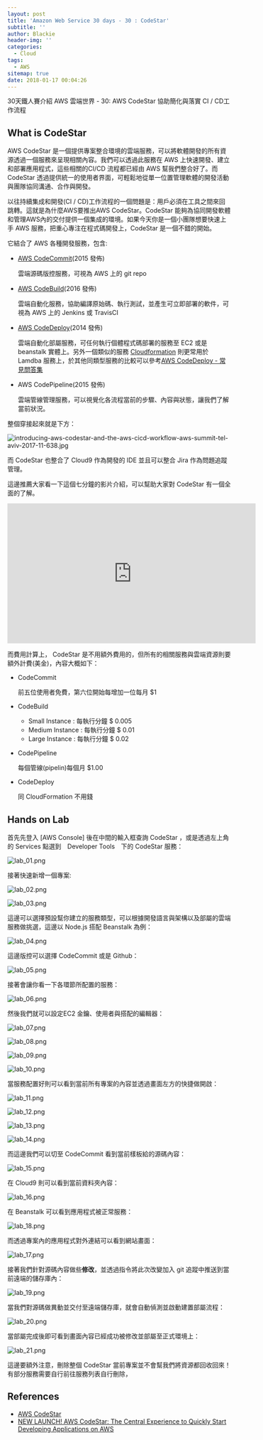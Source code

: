 ```yaml
---
layout: post
title: 'Amazon Web Service 30 days - 30 : CodeStar'
subtitle: ''
author: Blackie
header-img: ''
categories:
  - Cloud
tags:
  - AWS
sitemap: true
date: 2018-01-17 00:04:26
---
```


30天鐵人賽介紹 AWS 雲端世界 - 30: AWS CodeStar 協助簡化與落實 CI / CD工作流程

<!-- More -->

## What is CodeStar ##

AWS CodeStar 是一個提供專案整合環境的雲端服務，可以將軟體開發的所有資源透過一個服務來呈現相關內容。我們可以透過此服務在 AWS 上快速開發、建立和部署應用程式，這些相關的CI/CD 流程都已經由 AWS 幫我們整合好了。而 CodeStar 透過提供統一的使用者界面，可輕鬆地從單一位置管理軟體的開發活動與團隊協同溝通、合作與開發。

以往持續集成和開發(CI / CD)工作流程的一個問題是：用戶必須在工具之間來回跳轉。這就是為什麼AWS要推出AWS CodeStar。CodeStar 能夠為協同開發軟體和管理AWS內的交付提供一個集成的環境。如果今天你是一個小團隊想要快速上手 AWS 服務，把重心專注在程式碼開發上，CodeStar 是一個不錯的開始。

它結合了 AWS 各種開發服務，包含:

- [AWS CodeCommit](https://aws.amazon.com/tw/codecommit/)(2015 發佈)

    雲端源碼版控服務，可視為 AWS 上的 git repo 

- [AWS CodeBuild](https://aws.amazon.com/tw/codebuild/)(2016 發佈)

    雲端自動化服務，協助編譯原始碼、執行測試，並產生可立即部署的軟件，可視為 AWS 上的 Jenkins 或 TravisCI 

- [AWS CodeDeploy](https://aws.amazon.com/tw/codedeploy/)(2014 發佈)

    雲端自動化部屬服務，可任何執行個體程式碼部署的服務至 EC2 或是 beanstalk 實體上。另外一個類似的服務 [Cloudformation](https://aws.amazon.com/tw/cloudformation/) 則更常用於 Lamdba 服務上，於其他同類型服務的比較可以參考[AWS CodeDeploy - 常見問答集](https://aws.amazon.com/tw/codedeploy/faqs/)


- AWS CodePipeline(2015 發佈)

    雲端管線管理服務，可以視覺化各流程當前的步驟、內容與狀態，讓我們了解當前狀況。

整個穿接起來就是下方：

![introducing-aws-codestar-and-the-aws-cicd-workflow-aws-summit-tel-aviv-2017-11-638.jpg](introducing-aws-codestar-and-the-aws-cicd-workflow-aws-summit-tel-aviv-2017-11-638.jpg)

而 CodeStar 也整合了 Cloud9 作為開發的 IDE 並且可以整合 Jira 作為問題追蹤管理。

這邊推薦大家看一下這個七分鐘的影片介紹，可以幫助大家對 CodeStar 有一個全面的了解。

<iframe width='560' height='315' src='https://www.youtube.com/watch?v=rrbp-IVwFGY' frameborder='0' allowfullscreen></iframe>

而費用計算上， CodeStar 是不用額外費用的，但所有的相關服務與雲端資源則要額外計費(美金)，內容大概如下：

- CodeCommit 

    前五位使用者免費，第六位開始每增加一位每月 $1

- CodeBuild

    - Small Instance : 每執行分鐘 $ 0.005
    - Medium Instance : 每執行分鐘 $ 0.01
    - Large Instance : 每執行分鐘 $ 0.02

- CodePipeline

    每個管線(pipelin)每個月 $1.00

- CodeDeploy

    同 CloudFormation 不用錢

## Hands on Lab ##

首先先登入 [AWS Console] 後在中間的輸入框查詢 CodeStar ，或是透過左上角的 Services 點選到　Developer Tools　下的 CodeStar 服務：

![lab_01.png](lab_01.png)

接著快速新增一個專案:

![lab_02.png](lab_02.png)

![lab_03.png](lab_03.png)

這邊可以選擇預設幫你建立的服務類型，可以根據開發語言與架構以及部屬的雲端服務做挑選，這邊以 Node.js 搭配 Beanstalk 為例：

![lab_04.png](lab_04.png)

這邊版控可以選擇 CodeCommit 或是 Github：

![lab_05.png](lab_05.png)

接著會讓你看一下各環節所配置的服務：

![lab_06.png](lab_06.png)

然後我們就可以設定EC2 金鑰、使用者與搭配的編輯器：

![lab_07.png](lab_07.png)

![lab_08.png](lab_08.png)

![lab_09.png](lab_09.png)

![lab_10.png](lab_10.png)

當服務配置好則可以看到當前所有專案的內容並透過畫面左方的快捷做開啟：

![lab_11.png](lab_11.png)

![lab_12.png](lab_12.png)

![lab_13.png](lab_13.png)

![lab_14.png](lab_14.png)

而這邊我們可以切至 CodeCommit 看到當前樣板給的源碼內容：

![lab_15.png](lab_15.png)

在 Cloud9 則可以看到當前資料夾內容：

![lab_16.png](lab_16.png)

在 Beanstalk 可以看到應用程式被正常服務：

![lab_18.png](lab_18.png)

而透過專案內的應用程式對外連結可以看到網站畫面：

![lab_17.png](lab_17.png)

接著我們針對源碼內容做些**修改**，並透過指令將此次改變加入 git 追蹤中推送到當前遠端的儲存庫內：

![lab_19.png](lab_19.png)

當我們對源碼做異動並交付至遠端儲存庫，就會自動偵測並啟動建置部屬流程：

![lab_20.png](lab_20.png)

當部屬完成後即可看到畫面內容已經成功被修改並部屬至正式環境上：

![lab_21.png](lab_21.png)

這邊要額外注意，刪除整個 CodeStar 當前專案並不會幫我們將資源都回收回來！有部分服務需要自行前往服務列表自行刪除，

## References ##

- [AWS CodeStar](https://aws.amazon.com/tw/codestar/)
- [NEW LAUNCH! AWS CodeStar: The Central Experience to Quickly Start Developing Applications on AWS](https://www.youtube.com/watch?v=pIaB7wSSReU)